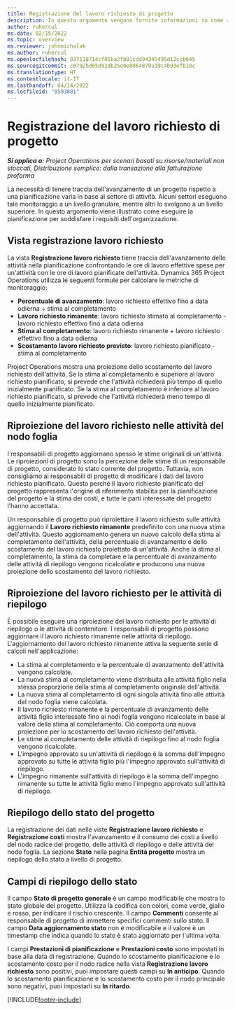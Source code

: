 ```yaml
---
title: Registrazione del lavoro richiesto di progetto
description: In questo argomento vengono fornite informazioni su come registrare il lavoro richiesto di progetto e l'avanzamento del lavoro.
author: ruhercul
ms.date: 02/15/2022
ms.topic: overview
ms.reviewer: johnmichalak
ms.author: ruhercul
ms.openlocfilehash: 037118714cf01ba2fb91cdd94345495d12ccb645
ms.sourcegitcommit: c0792bd65d92db25e0e8864879a19c4b93efb10c
ms.translationtype: HT
ms.contentlocale: it-IT
ms.lasthandoff: 04/14/2022
ms.locfileid: "8593801"
---
```

# <a name="project-effort-tracking"></a>Registrazione del lavoro richiesto di progetto

_**Si applica a:** Project Operations per scenari basati su risorse/materiali non stoccati, Distribuzione semplice: dalla transazione alla fatturazione proforma_

La necessità di tenere traccia dell'avanzamento di un progetto rispetto a una pianificazione varia in base al settore di attività. Alcuni settori eseguono tale monitoraggio a un livello granulare, mentre altri lo svolgono a un livello superiore. In questo argomento viene illustrato come eseguire la pianificazione per soddisfare i requisiti dell'organizzazione.

## <a name="effort-tracking-view"></a>Vista registrazione lavoro richiesto

La vista **Registrazione lavoro richiesto** tiene traccia dell'avanzamento delle attività nella pianificazione confrontando le ore di lavoro effettive spese per un'attività con le ore di lavoro pianificate dell'attività. Dynamics 365 Project Operations utilizza le seguenti formule per calcolare le metriche di monitoraggio:

- **Percentuale di avanzamento**: lavoro richiesto effettivo fino a data odierna ÷ stima al completamento 
- **Lavoro richiesto rimanente**: lavoro richiesto stimato al completamento - lavoro richiesto effettivo fino a data odierna 
- **Stima al completamento**: lavoro richiesto rimanente + lavoro richiesto effettivo fino a data odierna 
- **Scostamento lavoro richiesto previsto**: lavoro richiesto pianificato - stima al completamento

Project Operations mostra una proiezione dello scostamento del lavoro richiesto dell'attività. Se la stima al completamento è superiore al lavoro richiesto pianificato, si prevede che l'attività richiederà più tempo di quello inizialmente pianificato. Se la stima al completamento è inferiore al lavoro richiesto pianificato, si prevede che l'attività richiederà meno tempo di quello inizialmente pianificato.

## <a name="reprojecting-effort-on-leaf-node-tasks"></a>Riproiezione del lavoro richiesto nelle attività del nodo foglia

I responsabili di progetto aggiornano spesso le stime originali di un'attività. Le riproiezioni di progetto sono la percezione delle stime di un responsabile di progetto, considerato lo stato corrente del progetto. Tuttavia, non consigliamo ai responsabili di progetto di modificare i dati del lavoro richiesto pianificato. Questo perché il lavoro richiesto pianificato del progetto rappresenta l'origine di riferimento stabilita per la pianificazione del progetto e la stima dei costi, e tutte le parti interessate del progetto l'hanno accettata.

Un responsabile di progetto può riproiettare il lavoro richiesto sulle attività aggiornando il **Lavoro richiesto rimanente** predefinito con una nuova stima dell'attività. Questo aggiornamento genera un nuovo calcolo della stima al completamento dell'attività, della percentuale di avanzamento e dello scostamento del lavoro richiesto proiettato di un'attività. Anche la stima al completamento, la stima da completare e la percentuale di avanzamento delle attività di riepilogo vengono ricalcolate e producono una nuova proiezione dello scostamento del lavoro richiesto.

## <a name="reprojection-of-effort-on-summary-tasks"></a>Riproiezione del lavoro richiesto per le attività di riepilogo

È possibile eseguire una riproiezione del lavoro richiesto per le attività di riepilogo o le attività di contenitore. I responsabili di progetto possono aggiornare il lavoro richiesto rimanente nelle attività di riepilogo. L'aggiornamento del lavoro richiesto rimanente attiva la seguente serie di calcoli nell'applicazione:

- La stima al completamento e la percentuale di avanzamento dell'attività vengono calcolate.
- La nuova stima al completamento viene distribuita alle attività figlio nella stessa proporzione della stima al completamento originale dell'attività.
- La nuova stima al completamento di ogni singola attività fino alle attività del nodo foglia viene calcolata. 
- Il lavoro richiesto rimanente e la percentuale di avanzamento delle attività figlio interessate fino ai nodi foglia vengono ricalcolate in base al valore della stima al completamento. Ciò comporta una nuova proiezione per lo scostamento del lavoro richiesto dell'attività. 
- Le stime al completamento delle attività di riepilogo fino al nodo foglia vengono ricalcolate.
- L'impegno approvato su un'attività di riepilogo è la somma dell'impegno approvato su tutte le attività figlio più l'impegno approvato sull'attività di riepilogo.
- L'impegno rimanente sull'attività di riepilogo è la somma dell'impegno rimanente su tutte le attività figlio meno l'impegno approvato sull'attività di riepilogo.

## <a name="project-status-summary"></a>Riepilogo dello stato del progetto

La registrazione dei dati nelle viste **Registrazione lavoro richiesto** e **Registrazione costi** mostra l'avanzamento e il consumo dei costi a livello del nodo radice del progetto, delle attività di riepilogo e delle attività del nodo foglia. La sezione **Stato** nella pagina **Entità progetto** mostra un riepilogo dello stato a livello di progetto.

## <a name="status-summary-fields"></a>Campi di riepilogo dello stato

Il campo **Stato di progetto generale** è un campo modificabile che mostra lo stato globale del progetto. Utilizza la codifica con colori, come verde, giallo e rosso, per indicare il rischio crescente. Il campo **Commenti** consente al responsabile di progetto di immettere specifici commenti sullo stato. Il campo **Data aggiornamento stato** non è modificabile e il valore è un timestamp che indica quando lo stato è stato aggiornato per l'ultima volta.

I campi **Prestazioni di pianificazione** e **Prestazioni costo** sono impostati in base alla data di registrazione. Quando lo scostamento pianificazione e lo scostamento costo per il nodo radice nella vista **Registrazione lavoro richiesto** sono positivi, puoi impostare questi campi su **In anticipo**. Quando lo scostamento pianificazione e lo scostamento costo per il nodo principale sono negativi, puoi impostarli su **In ritardo**.


[!INCLUDE[footer-include](../includes/footer-banner.md)]
